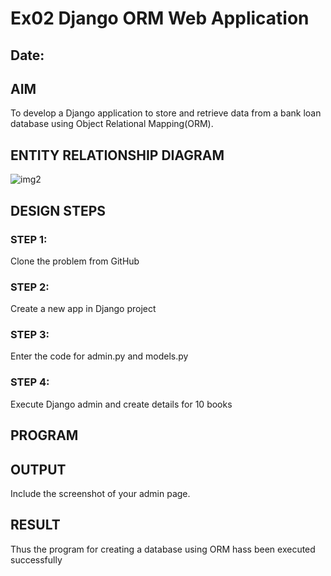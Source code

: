 # Ex02 Django ORM Web Application
## Date: 

## AIM
To develop a Django application to store and retrieve data from a bank loan database using Object Relational Mapping(ORM).

## ENTITY RELATIONSHIP DIAGRAM
![img2](https://github.com/user-attachments/assets/7377b2b1-507c-4b07-9c45-6a1c8b59740b)


## DESIGN STEPS

### STEP 1:
Clone the problem from GitHub

### STEP 2:
Create a new app in Django project

### STEP 3:
Enter the code for admin.py and models.py

### STEP 4:
Execute Django admin and create details for 10 books

## PROGRAM



## OUTPUT

Include the screenshot of your admin page.


## RESULT
Thus the program for creating a database using ORM hass been executed successfully
